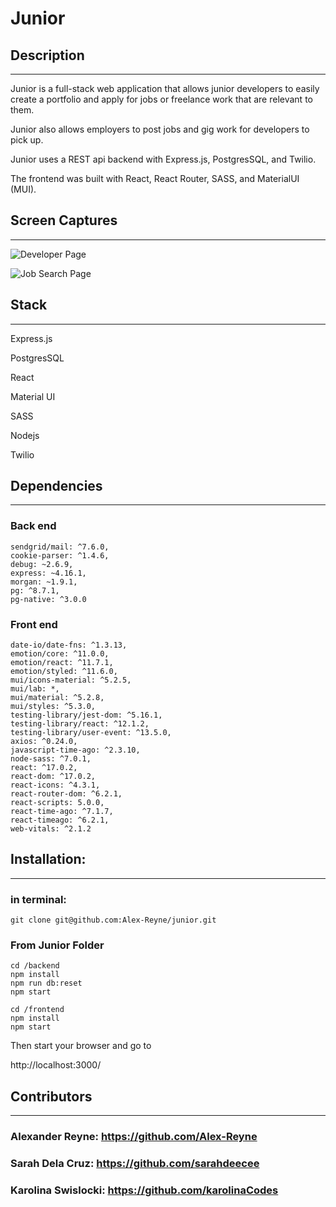 # Junior

## Description

---

Junior is a full-stack web application that allows junior developers to easily create a portfolio and apply for jobs or freelance work that are relevant to them.

Junior also allows employers to post jobs and gig work for developers to pick up.

Junior uses a REST api backend with Express.js, PostgresSQL, and Twilio.

The frontend was built with React, React Router, SASS, and MaterialUI (MUI).

## Screen Captures

---

![Developer Page](frontend/public/videos/junior-dev-page.gif)

![Job Search Page](frontend/public/videos/junior-search-page.gif)

## Stack

---

Express.js

PostgresSQL

React

Material UI

SASS

Nodejs

Twilio

## Dependencies

---

### Back end

```
sendgrid/mail: ^7.6.0,
cookie-parser: ^1.4.6,
debug: ~2.6.9,
express: ~4.16.1,
morgan: ~1.9.1,
pg: ^8.7.1,
pg-native: ^3.0.0
```

### Front end

```
date-io/date-fns: ^1.3.13,
emotion/core: ^11.0.0,
emotion/react: ^11.7.1,
emotion/styled: ^11.6.0,
mui/icons-material: ^5.2.5,
mui/lab: *,
mui/material: ^5.2.8,
mui/styles: ^5.3.0,
testing-library/jest-dom: ^5.16.1,
testing-library/react: ^12.1.2,
testing-library/user-event: ^13.5.0,
axios: ^0.24.0,
javascript-time-ago: ^2.3.10,
node-sass: ^7.0.1,
react: ^17.0.2,
react-dom: ^17.0.2,
react-icons: ^4.3.1,
react-router-dom: ^6.2.1,
react-scripts: 5.0.0,
react-time-ago: ^7.1.7,
react-timeago: ^6.2.1,
web-vitals: ^2.1.2
```

## Installation:

---

### in terminal:

```
git clone git@github.com:Alex-Reyne/junior.git
```

### From Junior Folder

```
cd /backend
npm install
npm run db:reset
npm start
```

```
cd /frontend
npm install
npm start
```

Then start your browser and go to

http://localhost:3000/

## Contributors

---

### Alexander Reyne: https://github.com/Alex-Reyne

### Sarah Dela Cruz: https://github.com/sarahdeecee

### Karolina Swislocki: https://github.com/karolinaCodes
